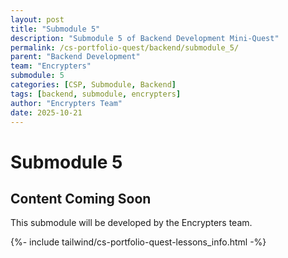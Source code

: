 ```yaml
---
layout: post
title: "Submodule 5"
description: "Submodule 5 of Backend Development Mini-Quest"
permalink: /cs-portfolio-quest/backend/submodule_5/
parent: "Backend Development"
team: "Encrypters"
submodule: 5
categories: [CSP, Submodule, Backend]
tags: [backend, submodule, encrypters]
author: "Encrypters Team"
date: 2025-10-21
---
```


# Submodule 5

## Content Coming Soon
This submodule will be developed by the Encrypters team.

{%- include tailwind/cs-portfolio-quest-lessons_info.html -%}